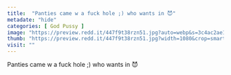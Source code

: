 ```yaml
---
title:  "Panties came w a fuck hole ;) who wants in 😈"
metadate: "hide"
categories: [ God Pussy ]
image: "https://preview.redd.it/447f9t38rzn51.jpg?auto=webp&s=3c4ac2ae192e460dcc5e3667cdbd4dd51959b8f9"
thumb: "https://preview.redd.it/447f9t38rzn51.jpg?width=1080&crop=smart&auto=webp&s=5ceb4ac2e47d548a2ee5ddf4a8c6c85978074217"
visit: ""
---
```

Panties came w a fuck hole ;) who wants in 😈
